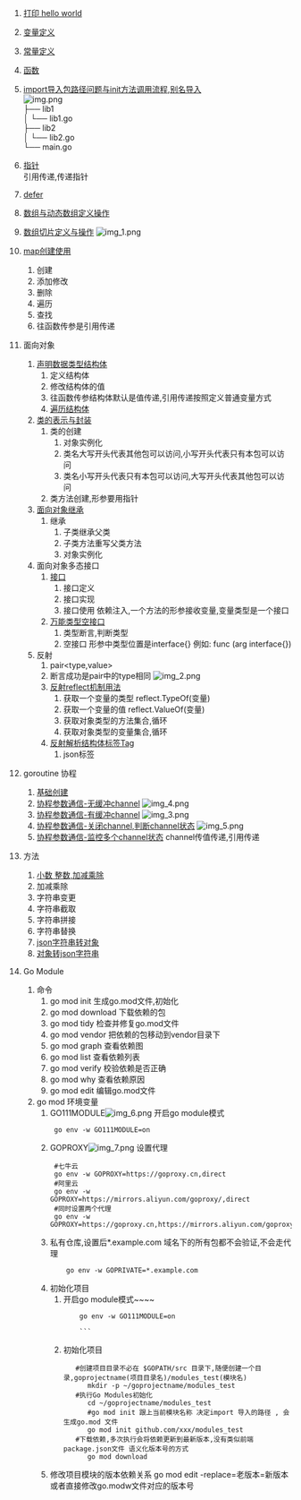 1. [打印 hello world ](./hello/hello.go)
2. [变量定义](./variable/variable.go)
3. [常量定义](./const/const.go)
4. [函数](./func/func.go)
5. [import导入包路径问题与init方法调用流程,别名导入](./import/main.go)  
   ![img.png](img.png)  
   ├── lib1  
   │ └── lib1.go  
   ├── lib2  
   │ └── lib2.go  
   └── main.go

6. [指针](./pointer/pointer.go)  
   引用传递,传递指针
7. [defer](./defer/defer.go)
8. [数组与动态数组定义操作](./array_slice/array_slice.go)
9. [数组切片定义与操作](slice/slice.go)
   ![img_1.png](img_1.png)
10. [map创建使用](./map/map.go)
    1. 创建
    2. 添加修改
    3. 删除
    4. 遍历
    5. 查找
    6. 往函数传参是引用传递
11. 面向对象
    1. [声明数据类型结构体](./object/struct/struct.go)
        1. 定义结构体
        2. 修改结构体的值
        2. 往函数传参结构体默认是值传递,引用传递按照定义普通变量方式
        3. [遍历结构体](./object/reflect/reflect.go)
    2. [类的表示与封装](./object/class/class.go)
        1. 类的创建
            1. 对象实例化
            2. 类名大写开头代表其他包可以访问,小写开头代表只有本包可以访问
            2. 类名小写开头代表只有本包可以访问,大写开头代表其他包可以访问
        2. 类方法创建,形参要用指针
    3. [面向对象继承](./object/inherit/inherit.go)
        1. 继承
            1. 子类继承父类
            2. 子类方法重写父类方法
            3. 对象实例化
    4. 面向对象多态接口
        1. [接口](./object/interface/interface.go)
            1. 接口定义
            2. 接口实现
            3. 接口使用 依赖注入,一个方法的形参接收变量,变量类型是一个接口
        2. [万能类型空接口](./object/empty_interface/empty_interface.go)
            1. 类型断言,判断类型
            2. 空接口 形参中类型位置是interface{} 例如: func (arg interface{})  
    5. 反射
       1. pair<type,value>
       2. 断言成功是pair中的type相同
          ![img_2.png](img_2.png)
       3. [反射reflect机制用法](./object/reflect/reflect.go)
          1. 获取一个变量的类型 reflect.TypeOf(变量)
          2. 获取一个变量的值 reflect.ValueOf(变量)
          3. 获取对象类型的方法集合,循环 
          4. 获取对象类型的变量集合,循环
       4. [反射解析结构体标签Tag](./object/reflect_tag/reflect_tag.go)
          1. json标签
12. goroutine 协程
    1. [基础创建](./object/goroutine/goroutine.go) 
    2. [协程参数通信-无缓冲channel](./object/goroutine_channel/goroutine_channel.go)
               ![img_4.png](img_4.png)
    3. [协程参数通信-有缓冲channel](./object/goroutine_channel_huanchong/goroutine_channel_huanchong.go)
               ![img_3.png](img_3.png)
    4. [协程参数通信-关闭channel,判断channel状态](./object/goroutine_channel_close/goroutine_channel_close.go)
               ![img_5.png](img_5.png)
    5. [协程参数通信-监控多个channel状态](./object/goroutine_channel_select/goroutine_channel_select.go)
       channel传值传递,引用传递
13. 方法
    1. [小数 整数,加减乘除](./arithmetic/arithmetic.go)
    2. 加减乘除
    3. 字符串变更
    4. 字符串截取
    5. 字符串拼接
    6. 字符串替换
    7. [json字符串转对象](./object/reflect_tag/reflect_tag.go)
    8. [对象转json字符串](./object/reflect_tag/reflect_tag.go)
14. Go Module
    1. 命令 
       1. go mod init 生成go.mod文件,初始化
       2. go mod download 下载依赖的包
       3. go mod tidy 检查并修复go.mod文件
       4. go mod vendor 把依赖的包移动到vendor目录下
       5. go mod graph 查看依赖图
       6. go mod list 查看依赖列表
       7. go mod verify 校验依赖是否正确
       8. go mod why 查看依赖原因
       9. go mod edit 编辑go.mod文件
    2. go mod 环境变量 
       1. GO111MODULE![img_6.png](img_6.png)
          开启go module模式  
          ```shell
           go env -w GO111MODULE=on
          ```       
       2. GOPROXY![img_7.png](img_7.png)
          设置代理
          ```shell
           #七牛云
           go env -w GOPROXY=https://goproxy.cn,direct
           #阿里云
           go env -w GOPROXY=https://mirrors.aliyun.com/goproxy/,direct
           #同时设置两个代理
           go env -w GOPROXY=https://goproxy.cn,https://mirrors.aliyun.com/goproxy/,direct
          ```
       3. 私有仓库,设置后*.example.com 域名下的所有包都不会验证,不会走代理
          ```shell
              go env -w GOPRIVATE=*.example.com
          ```
       4. 初始化项目
          1. 开启go module模式~~~~
              ```shell
                  go env -w GO111MODULE=on
                    
                  ```
          2. 初始化项目
              ```shell
                 #创建项目目录不必在 $GOPATH/src 目录下,随便创建一个目录,goprojectname(项目目录名)/modules_test(模块名)
                    mkdir -p ~/goprojectname/modules_test
                 #执行Go Modules初始化 
                    cd ~/goprojectname/modules_test
                    #go mod init 跟上当前模块名称 决定import 导入的路径 , 会生成go.mod 文件
                    go mod init github.com/xxx/modules_test 
                 #下载依赖,多次执行会将依赖更新到最新版本,没有类似前端 package.json文件 语义化版本号的方式
                    go mod download
              ``` 
       5. 修改项目模块的版本依赖关系
          go mod edit -replace=老版本=新版本
          或者直接修改go.modw文件对应的版本号
       